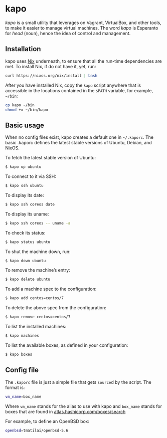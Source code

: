 kapo
====

_kapo_ is a small utility that leverages on Vagrant, VirtualBox, and
other tools, to make it easier to manage virtual machines. The word
*kapo* is Esperanto for *head* (noun), hence the idea of control and
management.


## Installation

kapo uses [Nix](https://nixos.org/nix) underneath, to ensure that all
the run-time dependencies are met. To install Nix, if do not have it,
yet, run:

```bash
curl https://nixos.org/nix/install | bash
```

After you have installed Nix, copy the `kapo` script anywhere that is
accessible in the locations contained in the `$PATH` variable, for
example, `~/bin`:

```bash
cp kapo ~/bin
chmod +x ~/bin/kapo
```


## Basic usage

When no config files exist, kapo creates a default one in
`~/.kaporc`. The basic .kaporc defines the latest stable versions of
Ubuntu, Debian, and NixOS.

To fetch the latest stable version of Ubuntu:

```bash
$ kapo up ubuntu
```

To connect to it via SSH:

```bash
$ kapo ssh ubuntu
```

To display its date:

```bash
$ kapo ssh coreos date
```

To display its uname:

```bash
$ kapo ssh coreos -- uname -a
```

To check its status:

```bash
$ kapo status ubuntu
```

To shut the machine down, run:

```bash
$ kapo down ubuntu
```

To remove the machine’s entry:

```bash
$ kapo delete ubuntu
```

To add a machine spec to the configuration:

```bash
$ kapo add centos=centos/7
```

To delete the above spec from the configuration:

```bash
$ kapo remove centos=centos/7
```

To list the installed machines:

```bash
$ kapo machines
```

To list the available boxes, as defined in your configuration:

```bash
$ kapo boxes
```


## Config file

The `.kaporc` file is just a simple file that gets `source`d by the
script. The format is:

```bash
vm_name=box_name
```

Where `vm_name` stands for the alias to use with kapo and `box_name`
stands for boxes that are found in
[atlas.hashicorp.com/boxes/search](https://atlas.hashicorp.com/boxes/search)

For example, to define an OpenBSD box:

```bash
openbsd=tmatilai/openbsd-5.6
```
